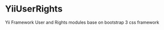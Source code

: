 YiiUserRights
=============

Yii Framework User and Rights modules base on bootstrap 3 css framework
